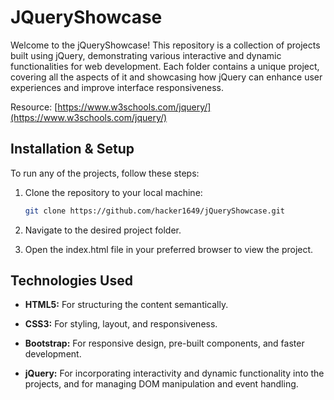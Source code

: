# JQueryShowcase

Welcome to the jQueryShowcase! This repository is a collection of projects built using jQuery, demonstrating various interactive and dynamic functionalities for web development. Each folder contains a unique project, covering all the aspects of it and showcasing how jQuery can enhance user experiences and improve interface responsiveness.

Resource: [https://www.w3schools.com/jquery/](https://www.w3schools.com/jquery/)

## Installation & Setup

To run any of the projects, follow these steps:

1. Clone the repository to your local machine:
    
    ```bash
    git clone https://github.com/hacker1649/jQueryShowcase.git
    ```

2. Navigate to the desired project folder.
3. Open the index.html file in your preferred browser to view the project.

## Technologies Used

- **HTML5:** For structuring the content semantically.

- **CSS3:** For styling, layout, and responsiveness.

- **Bootstrap:** For responsive design, pre-built components, and faster development.

- **jQuery:** For incorporating interactivity and dynamic functionality into the projects, and for managing DOM manipulation and event handling.
